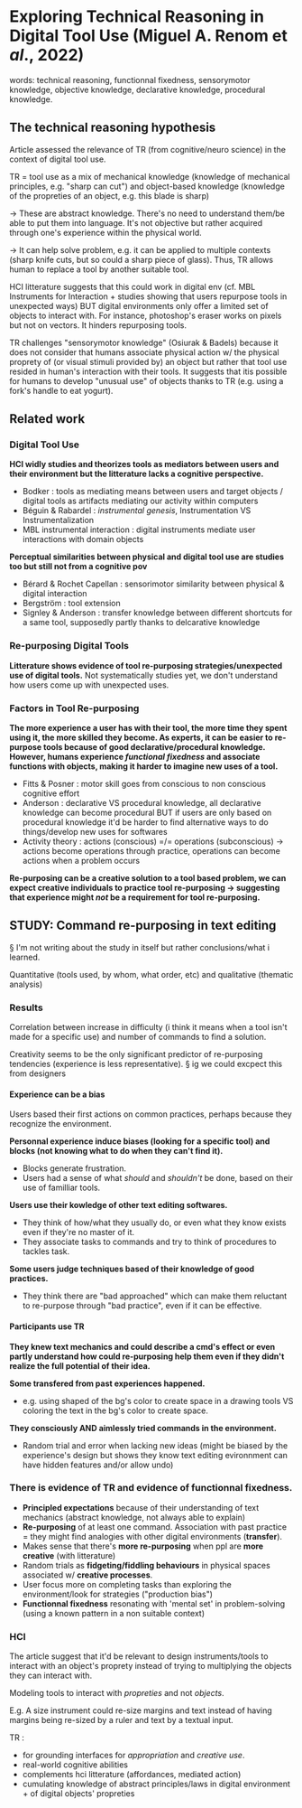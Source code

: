 # Exploring Technical Reasoning in Digital Tool Use (Miguel A. Renom et *al*., 2022)

words: technical reasoning, functionnal fixedness, sensorymotor knowledge, objective knowledge, declarative knowledge, procedural knowledge. 

## The technical reasoning hypothesis

Article assessed the relevance of TR (from cognitive/neuro science) in the context of digital tool use. 

TR = tool use as a mix of mechanical knowledge (knowledge of mechanical principles, e.g. "sharp can cut") and object-based knowledge (knowledge of the propreties of an object, e.g. this blade is sharp)

-> These are abstract knowledge. There's no need to understand them/be able to put them into language. It's not objective but rather acquired through one's experience within the physical world. 

-> It can help solve problem, e.g. it can be applied to multiple contexts (sharp knife cuts, but so could a sharp piece of glass). Thus, TR allows human to replace a tool by another suitable tool.

HCI litterature suggests that this could work in digital env (cf. MBL Instruments for Interaction + studies showing that users repurpose tools in unexpected ways) BUT digital environments only offer a limited set of objects to interact with. For instance, photoshop's eraser works on pixels but not on vectors. It hinders repurposing tools. 

TR challenges "sensorymotor knowledge" (Osiurak & Badels) because it does not consider that humans associate physical action w/ the physical proprety of (or visual stimuli provided by) an object but rather that tool use resided in human's interaction with their tools. It suggests that itis possible for humans to develop "unusual use" of objects thanks to TR (e.g. using a fork's handle to eat yogurt).

## Related work

### Digital Tool Use

**HCI widly studies and theorizes tools as mediators between users and their environment but the litterature lacks a cognitive perspective.**

- Bodker : tools as mediating means between users and target objects / digital tools as artifacts mediating our activity within computers
- Béguin & Rabardel : *instrumental genesis*, Instrumentation VS Instrumentalization
- MBL instrumental interaction : digital instruments mediate user interactions with domain objects

**Perceptual similarities between physical and digital tool use are studies too but still not from a cognitive pov**

- Bérard & Rochet Capellan : sensorimotor similarity between physical & digital interaction 
- Bergström : tool extension
- Signley & Anderson : transfer knowledge between different shortcuts for a same tool, supposedly partly thanks to delcarative knowledge 

### Re-purposing Digital Tools

**Litterature shows evidence of tool re-purposing strategies/unexpected use of digital tools.** Not systematically studies yet, we don't understand how users come up with unexpected uses.

### Factors in Tool Re-purposing 

**The more experience a user has with their tool, the more time they spent using it, the more skilled they become. As experts, it can be easier to re-purpose tools because of good declarative/procedural knowledge. However, humans experience *functional fixedness* and associate functions with objects, making it harder to imagine new uses of a tool.**

- Fitts & Posner : motor skill goes from conscious to non conscious cognitive effort
- Anderson : declarative VS procedural knowledge, all declarative knowledge can become procedural BUT if users are only based on procedural knowledge it'd be harder to find alternative ways to do things/develop new uses for softwares
- Activity theory : actions (conscious) =/= operations (subconscious) -> actions become operations through practice, operations can become actions when a problem occurs

**Re-purposing can be a creative solution to a tool based problem, we can expect creative individuals to practice tool re-purposing -> suggesting that experience might *not* be a requirement for tool re-purposing.**

## STUDY: Command re-purposing in text editing

§ I'm not writing about the study in itself but rather conclusions/what i learned. 

Quantitative (tools used, by whom, what order, etc) and qualitative (thematic analysis)

### Results

Correlation between increase in difficulty (i think it means when a tool isn't made for a specific use) and number of commands to find a solution. 

Creativity seems to be the only significant predictor of re-purposing tendencies (experience is less representative).
§ ig we could excpect this from designers 

#### Experience can be a bias

Users based their first actions on common practices, perhaps because they recognize the environment.

**Personnal experience induce biases (looking for a specific tool) and blocks (not knowing what to do when they can't find it).**     

- Blocks generate frustration.
- Users had a sense of what *should* and *shouldn't* be done, based on their use of familliar tools.

**Users use their kowledge of other text editing softwares.**

- They think of how/what they usually do, or even what they know exists even if they're no master of it.
- They associate tasks to commands and try to think of procedures to tackles task.

**Some users judge techniques based of their knowledge of good practices.**

- They think there are "bad approached" which can make them reluctant to re-purpose through "bad practice", even if it can be effective.

#### Participants use TR

**They knew text mechanics and could describe a cmd's effect or even partly understand how could re-purposing help them even if they didn't realize the full potential of their idea.**

**Some transfered from past experiences happened.**

- e.g. using shaped of the bg's color to create space in a drawing tools VS coloring the text in the bg's color to create space.

**They consciously AND aimlessly tried commands in the environment.**

- Random trial and error when lacking new ideas (might be biased by the experience's design but shows they know text editing evironnment can have hidden features and/or allow undo)

### There is **evidence of TR** and **evidence of functionnal fixedness**.

- **Principled expectations** because of their understanding of text mechanics (abstract knowledge, not always able to explain)
- **Re-purposing** of at least one command. Association with past practice = they might find analogies with other digital environments (**transfer**). 
- Makes sense that there's **more re-purposing** when ppl are **more creative** (with litterature) 
- Random trials as **fidgeting/fiddling behaviours** in physical spaces associated w/ **creative processes**.
- User focus more on completing tasks than exploring the environment/look for strategies ("production bias")
- **Functionnal fixedness** resonating with 'mental set' in problem-solving (using a known pattern in a non suitable context)

### HCI 

The article suggest that it'd be relevant to design instruments/tools to interact with an object's proprety instead of trying to multiplying the objects they can interact with. 

Modeling tools to interact with *propreties* and not *objects*.

E.g. A size instrument could re-size margins and text instead of having margins being re-sized by a ruler and text by a textual input. 

TR :

- for grounding interfaces for *appropriation* and *creative use*. 
- real-world cognitive abilities
- complements hci litterature (affordances, mediated action)
- cumulating knowledge of abstract principles/laws in digital environment + of digital objects' propreties 



